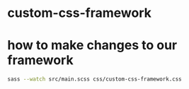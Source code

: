 # custom-css-framework

# how to make changes to our framework

```bash
sass --watch src/main.scss css/custom-css-framework.css
```